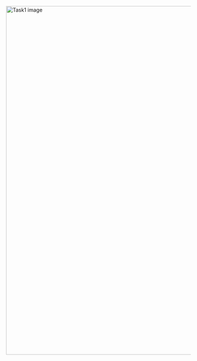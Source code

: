<img width="952" alt="Task1 image" src="https://github.com/shobithgowda/Task-1---Countdown-Timer/assets/84068875/b2da2305-0c68-4687-8308-c0617571a8a9">

